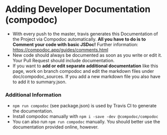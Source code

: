# Adding Developer Documentation (compodoc)
* With every push to the master, travis generates this Documentation of the Project via Compodoc automatically.
**All you have to do is to Comment your code with basic JSDoc!**
Further information: https://compodoc.app/guides/comments.html
* New code should always be documented as soon as you write or edit it.
Your Pull Request should include documentation.
* If you want to **add or edit separate additional documentation** like this page, work on branch compodoc and edit the markdown files under doc/compodoc_sources.
 If you add a new markdown file you also have to add it to summary.json.

### Additional Information
* `npm run compodoc` (see package.json) is used by Travis CI to generate the documentation.
* Install compodoc manually with `npm i -save -dev @compodoc/compodoc`
* You can also run `npm run compodoc` manually. You should better use the documentation provided online, however.
